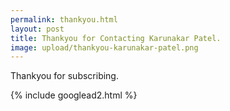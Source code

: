 ```yaml
---
permalink: thankyou.html
layout: post
title: Thankyou for Contacting Karunakar Patel.
image: upload/thankyou-karunakar-patel.png
---
```


Thankyou for subscribing.

{% include googlead2.html %}